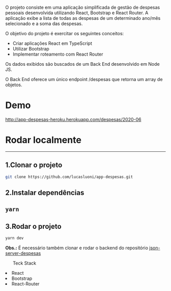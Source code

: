 <p>O projeto consiste em uma aplicação simplificada de gestão de despesas pessoais desenvolvida utilizando React, Bootstrap e React Router. A aplicação exibe a lista de todas as despesas de um determinado ano/mês selecionado e a soma das despesas.</p>
<p>O objetivo do projeto é exercitar os seguintes conceitos:</p>

<ul>
  <li>Criar aplicações React em TypeScript</li>
  <li>Utilizar Bootstrap</li>
  <li>Implementar roteamento com React Router</li>
</ul>

<p>Os dados exibidos são buscados de um Back End desenvolvido em Node JS.</p>
<p>O Back End oferece um único endpoint /despesas que retorna um array de objetos.</p>

<h1>Demo</h1>
<a href="http://app-despesas-heroku.herokuapp.com/despesas/2020-06" target="_blank">http://app-despesas-heroku.herokuapp.com/despesas/2020-06</a>

<h1>Rodar localmente</h1><hr>

<h2>1.Clonar o projeto</h2>

```bash
git clone https://github.com/lucasluoni/app-despesas.git
```

<h2>2.Instalar dependências<h2>

```bash
yarn
```

<h2>3.Rodar o projeto</h2>

```bash
yarn dev
```

<p><strong>Obs.:</strong> É necessário também clonar e rodar o backend do repositório <a href="#" target="_blank">json-server-despesas</a></p>

<ul>Teck Stack</ul>
<li>React</li>
<li>Bootstrap</li>
<li>React-Router</li>
